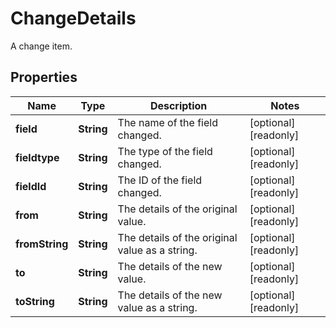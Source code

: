 

# ChangeDetails

A change item.
## Properties

Name | Type | Description | Notes
------------ | ------------- | ------------- | -------------
**field** | **String** | The name of the field changed. |  [optional] [readonly]
**fieldtype** | **String** | The type of the field changed. |  [optional] [readonly]
**fieldId** | **String** | The ID of the field changed. |  [optional] [readonly]
**from** | **String** | The details of the original value. |  [optional] [readonly]
**fromString** | **String** | The details of the original value as a string. |  [optional] [readonly]
**to** | **String** | The details of the new value. |  [optional] [readonly]
**toString** | **String** | The details of the new value as a string. |  [optional] [readonly]



